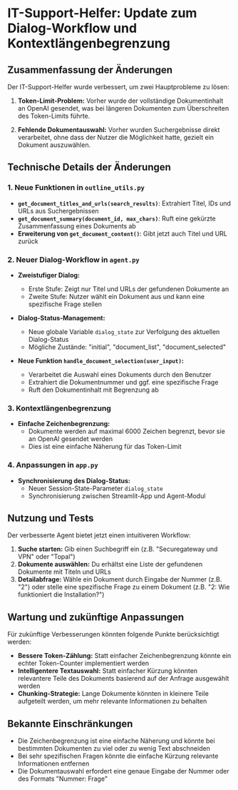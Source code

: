 # IT-Support-Helfer: Update zum Dialog-Workflow und Kontextlängenbegrenzung

## Zusammenfassung der Änderungen

Der IT-Support-Helfer wurde verbessert, um zwei Hauptprobleme zu lösen:

1. **Token-Limit-Problem:** Vorher wurde der vollständige Dokumentinhalt an OpenAI gesendet, was bei längeren Dokumenten zum Überschreiten des Token-Limits führte.

2. **Fehlende Dokumentauswahl:** Vorher wurden Suchergebnisse direkt verarbeitet, ohne dass der Nutzer die Möglichkeit hatte, gezielt ein Dokument auszuwählen.

## Technische Details der Änderungen

### 1. Neue Funktionen in `outline_utils.py`

- **`get_document_titles_and_urls(search_results)`**: Extrahiert Titel, IDs und URLs aus Suchergebnissen
- **`get_document_summary(document_id, max_chars)`**: Ruft eine gekürzte Zusammenfassung eines Dokuments ab
- **Erweiterung von `get_document_content()`**: Gibt jetzt auch Titel und URL zurück

### 2. Neuer Dialog-Workflow in `agent.py`

- **Zweistufiger Dialog:**
  - Erste Stufe: Zeigt nur Titel und URLs der gefundenen Dokumente an
  - Zweite Stufe: Nutzer wählt ein Dokument aus und kann eine spezifische Frage stellen
  
- **Dialog-Status-Management:**
  - Neue globale Variable `dialog_state` zur Verfolgung des aktuellen Dialog-Status
  - Mögliche Zustände: "initial", "document_list", "document_selected"
  
- **Neue Funktion `handle_document_selection(user_input)`:**
  - Verarbeitet die Auswahl eines Dokuments durch den Benutzer
  - Extrahiert die Dokumentnummer und ggf. eine spezifische Frage
  - Ruft den Dokumentinhalt mit Begrenzung ab

### 3. Kontextlängenbegrenzung

- **Einfache Zeichenbegrenzung:**
  - Dokumente werden auf maximal 6000 Zeichen begrenzt, bevor sie an OpenAI gesendet werden
  - Dies ist eine einfache Näherung für das Token-Limit

### 4. Anpassungen in `app.py`

- **Synchronisierung des Dialog-Status:**
  - Neuer Session-State-Parameter `dialog_state`
  - Synchronisierung zwischen Streamlit-App und Agent-Modul

## Nutzung und Tests

Der verbesserte Agent bietet jetzt einen intuitiveren Workflow:

1. **Suche starten:** Gib einen Suchbegriff ein (z.B. "Securegateway und VPN" oder "Topal")
2. **Dokumente auswählen:** Du erhältst eine Liste der gefundenen Dokumente mit Titeln und URLs
3. **Detailabfrage:** Wähle ein Dokument durch Eingabe der Nummer (z.B. "2") oder stelle eine spezifische Frage zu einem Dokument (z.B. "2: Wie funktioniert die Installation?")

## Wartung und zukünftige Anpassungen

Für zukünftige Verbesserungen könnten folgende Punkte berücksichtigt werden:

- **Bessere Token-Zählung:** Statt einfacher Zeichenbegrenzung könnte ein echter Token-Counter implementiert werden
- **Intelligentere Textauswahl:** Statt einfacher Kürzung könnten relevantere Teile des Dokuments basierend auf der Anfrage ausgewählt werden
- **Chunking-Strategie:** Lange Dokumente könnten in kleinere Teile aufgeteilt werden, um mehr relevante Informationen zu behalten

## Bekannte Einschränkungen

- Die Zeichenbegrenzung ist eine einfache Näherung und könnte bei bestimmten Dokumenten zu viel oder zu wenig Text abschneiden
- Bei sehr spezifischen Fragen könnte die einfache Kürzung relevante Informationen entfernen
- Die Dokumentauswahl erfordert eine genaue Eingabe der Nummer oder des Formats "Nummer: Frage"
